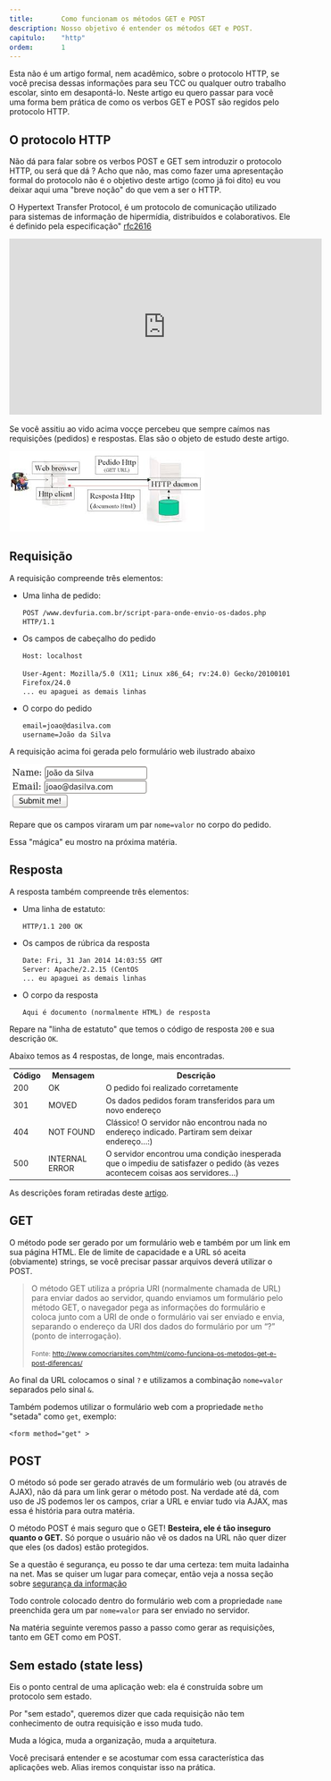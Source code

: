 ```yaml
---
title:       Como funcionam os métodos GET e POST
description: Nosso objetivo é entender os métodos GET e POST.
capitulo:    "http"
ordem:       1
---
```


Esta não é um artigo formal, nem acadêmico, sobre o protocolo HTTP, se você precisa dessas informações para seu TCC ou
qualquer outro trabalho escolar, sinto em desapontá-lo. Neste artigo eu quero passar para você uma forma bem prática de
como os verbos GET e POST são regidos pelo protocolo HTTP.

## O protocolo HTTP

Não dá para falar sobre os verbos POST e GET sem introduzir o protocolo HTTP, ou será que dá ? Acho que não, mas como fazer
uma apresentação formal do protocolo não é o objetivo deste artigo (como já foi dito) eu vou deixar aqui uma "breve noção"
do que vem a ser o HTTP.

O Hypertext Transfer Protocol, é um protocolo de comunicação utilizado para sistemas de informação de hipermídia, distribuídos e colaborativos.
Ele é definido pela especificação" [rfc2616](https://tools.ietf.org/html/rfc2616 "link-externo")

<iframe width="560" height="315" src="https://www.youtube.com/embed/fhAXgcD21iE?rel=0" frameborder="0" allowfullscreen></iframe>

Se você assitiu ao vido acima vocçe percebeu que sempre caímos nas requisições (pedidos) e respostas. Elas são o objeto de estudo
deste artigo.

![figura http](http-diagram.jpeg )



## Requisição

A requisição compreende três elementos:


- Uma linha de pedido:

    ```
    POST /www.devfuria.com.br/script-para-onde-envio-os-dados.php HTTP/1.1
    ```

- Os campos de cabeçalho do pedido

    ```
    Host: localhost

    User-Agent: Mozilla/5.0 (X11; Linux x86_64; rv:24.0) Gecko/20100101 Firefox/24.0
    ... eu apaguei as demais linhas
    ```

- O corpo do pedido

    ```
    email=joao@dasilva.com
    username=João da Silva
    ```

A requisição acima foi gerada pelo formulário web ilustrado abaixo

![exemplo de formulário web](form.png )

Repare que os campos viraram um par `nome=valor` no corpo do pedido.

Essa "mágica" eu mostro na próxima matéria.



## Resposta

A resposta também compreende três elementos:

- Uma linha de estatuto:

    ```        
    HTTP/1.1 200 OK
    ```

- Os campos de rúbrica da resposta

    ```
    Date: Fri, 31 Jan 2014 14:03:55 GMT
    Server: Apache/2.2.15 (CentOS
    ... eu apaguei as demais linhas
    ```

- O corpo da resposta

    ```
    Aqui é documento (normalmente HTML) de resposta
    ```

Repare na "linha de estatuto" que temos o código de resposta `200` e sua descrição `OK`.

Abaixo temos as 4 respostas, de longe, mais encontradas.

<div class="bs-example">
    <table class="table  table-striped">
        <tr>
            <th class="text-center">Código</th>
            <th class="text-center">Mensagem</th>
            <th class="text-center">Descrição</th>
        </tr>
        <tr>
            <td>200</td>
            <td>OK</td>
            <td class="text-left">O pedido foi realizado corretamente</td>
        </tr>
        <tr>
            <td>301</td>
            <td>MOVED</td>
            <td class="text-left">Os dados pedidos foram transferidos para um novo endereço</td>
        </tr>
        <tr>
            <td>404</td>
            <td>NOT FOUND</td>
            <td class="text-left">Clássico! O servidor não encontrou nada no endereço indicado. Partiram sem deixar endereço…:)</td>
        </tr>
        <tr>
            <td>500</td>
            <td>INTERNAL ERROR</td>
            <td class="text-left">O servidor encontrou uma condição inesperada que o impediu de satisfazer o pedido (às vezes acontecem coisas aos servidores…)</td>
        </tr>
    </table>
</div>

As descrições foram retiradas deste [artigo](http://pt.kioskea.net/contents/266-o-protocolo-http).



## GET

O método pode ser gerado por um formulário web e também por um link em sua página HTML. Ele de limite de capacidade e a 
URL só aceita (obviamente) strings, se você precisar passar arquivos deverá utilizar o POST.

> O método GET utiliza a própria URI (normalmente chamada de URL) para enviar dados ao servidor,
> quando enviamos um formulário pelo método GET, o navegador pega as informações do formulário
> e coloca junto com a URI de onde o formulário vai ser enviado e envia, separando o endereço
> da URI dos dados do formulário por um “?” (ponto de interrogação).
> 
> <small>Fonte: http://www.comocriarsites.com/html/como-funciona-os-metodos-get-e-post-diferencas/</small>

Ao final da URL colocamos o sinal `?` e utilizamos a combinação `nome=valor` separados pelo sinal `&`.

Também podemos utilizar o formulário web com a propriedade `metho` "setada" como `get`, exemplo:

    <form method="get" >


## POST

O método só pode ser gerado através de um formulário web (ou através de AJAX), não dá para um link gerar o método post. 
Na verdade até dá, com uso de JS podemos ler os campos, criar a URL e enviar tudo via AJAX, mas essa é história para 
outra matéria.

O método POST é mais seguro que o GET! <strong>Besteira, ele é tão inseguro quanto o GET.</strong> Só porque o usuário 
não vê os dados na URL não quer dizer que eles (os dados) estão protegidos.

Se a questão é segurança, eu posso te dar uma certeza: tem muita ladainha na net. Mas se quiser um lugar para começar, 
então veja a nossa seção sobre [segurança da informação](/seguranca-da-informacao/)

Todo controle colocado dentro do formulário web com a propriedade `name` preenchida gera um par `nome=valor` para ser 
enviado no servidor.

Na matéria seguinte veremos passo a passo como gerar as requisições, tanto em GET como em POST.



## Sem estado (state less)

Eis o ponto central de uma aplicação web: ela é construída sobre um protocolo sem estado.

Por "sem estado", queremos dizer que cada requisição não tem conhecimento de outra requisição e isso muda tudo.

Muda a lógica, muda a organização, muda a arquitetura.

Você precisará entender e se acostumar com essa característica das aplicações web. Alias iremos conquistar isso na prática.
